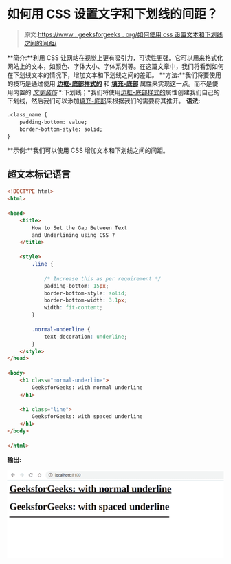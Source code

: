 # 如何用 CSS 设置文字和下划线的间距？

> 原文:[https://www . geeksforgeeks . org/如何使用 css 设置文本和下划线之间的间距/](https://www.geeksforgeeks.org/how-to-set-the-gap-between-text-and-underlining-using-css/)

**简介:**利用 CSS 让网站在视觉上更有吸引力，可读性更强。它可以用来格式化网站上的文本，如颜色、字体大小、字体系列等。在这篇文章中，我们将看到如何在下划线文本的情况下，增加文本和下划线之间的差距。
**方法:**我们将要使用的技巧是通过使用 [**边框-底部样式的**](https://www.geeksforgeeks.org/css-border-bottom-style-property/) 和 [**填充-底部**](https://www.geeksforgeeks.org/css-padding-bottom-property/) 属性来实现这一点。而不是使用内置的 [*文字装饰*](https://www.geeksforgeeks.org/css-text-decoration-property/) *:下划线；*我们将使用[边框-底部样式的](https://www.geeksforgeeks.org/css-border-bottom-style-property/)属性创建我们自己的下划线，然后我们可以添加[填充-底部](https://www.geeksforgeeks.org/css-padding-bottom-property/)来根据我们的需要将其推开。
**语法:**

```html
.class_name {
    padding-bottom: value;
    border-bottom-style: solid;
}
```

**示例:**我们可以使用 CSS 增加文本和下划线之间的间距。

## 超文本标记语言

```html
<!DOCTYPE html>
<html>

<head>
    <title>
        How to Set the Gap Between Text
        and Underlining using CSS ?
    </title>

    <style>
        .line {

            /* Increase this as per requirement */
            padding-bottom: 15px;
            border-bottom-style: solid;
            border-bottom-width: 3.1px;
            width: fit-content;
        }

        .normal-underline {
            text-decoration: underline;
        }
    </style>
</head>

<body>
    <h1 class="normal-underline">
        GeeksforGeeks: with normal underline
    </h1>

    <h1 class="line">
        GeeksforGeeks: with spaced underline
    </h1>
</body>

</html>
```

**输出:**

![](img/c5d102614e2234c77a811062fec8d460.png)
